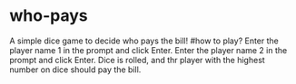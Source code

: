 # who-pays
A simple dice game to decide who pays the bill!
#how to play?
Enter the player name 1 in the prompt and click Enter.
Enter the player name 2 in the prompt and click Enter.
Dice is rolled, and thr player with the highest number on dice should pay the bill.

